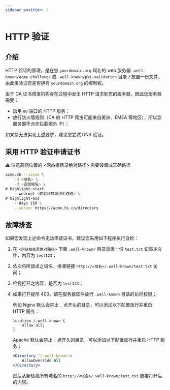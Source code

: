 ```yaml
---
sidebar_position: 2
---
```


# HTTP 验证

## 介绍

HTTP 验证的原理，是在您 `yourdomain.org` 域名的 web 服务器 `.well-known/acme-challenge` 或 `.well-known/pki-validation` 目录下放置一份文件，由此来验证您是否拥有 `yourdomain.org` 的控制权。

由于 CA 证书颁发机构会在过程中发出 HTTP 请求到您的服务器，因此您服务器需要：
- 启用 `80` 端口的 HTTP 服务；
- 放行防火墙规则（CA 的 HTTP 爬虫可能来自美洲、EMEA 等地区），所以您服务器不允许拦截境外 IP）；

如果您无法实现上述要求，建议您尝试 DNS 验证。

## 采用 HTTP 验证申请证书

:warning: 注意高亮位置的 <网站根目录绝对路径> 需要设置成正确路径

```bash
acme.sh --issue \
    -d <域名> \
    -d <追加域名> \
# highlight-start
    --webroot <网站根目录绝对路径> \
# highlight-end
    --days 150 \
    --server https://acme.hi.cn/directory
```

## 故障排查

如果您发现上述命令无法申请证书，建议您采用如下程序执行自检：

1. 在 `<网站根目录绝对路径>` 下面 `.well-known/` 目录放置一份 `test.txt` 记事本文件，内容为 `test123`；
2. 依次将所请求之域名，拼凑链接 `http://<域名>/.well-known/test.txt` 访问；
3. 检视打开之内容，是否为 `test123`；
4. 如果打开提示 403，请在服务器软件放行 `.well-known` 目录的访问权限；

    例如 Nginx 默认会禁止 `.` 点开头的目录，可以添加以下配置放行并重启 HTTP 服务：
  
    ```nginx
    location /.well-known {
        allow all;
    }
    ```

    Apache 默认会禁止 `.` 点开头的目录，可以添加以下配置放行并重启 HTTP 服务：
  
    ```apache
    <Directory "/.well-known">
        AllowOverride All
    </Directory>
    ```

    然后从新检视所有域名的 `http://<域名>/.well-known/test.txt` 链接打开后的内容。

